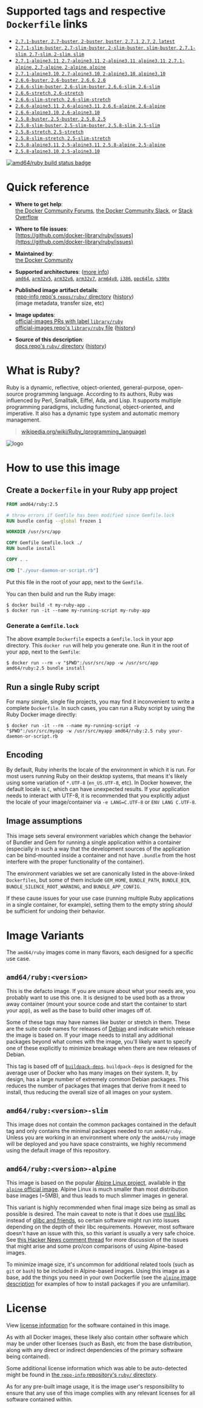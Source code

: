 <!--

********************************************************************************

WARNING:

    DO NOT EDIT "ruby/README.md"

    IT IS AUTO-GENERATED

    (from the other files in "ruby/" combined with a set of templates)

********************************************************************************

-->

# Supported tags and respective `Dockerfile` links

-	[`2.7.1-buster`, `2.7-buster`, `2-buster`, `buster`, `2.7.1`, `2.7`, `2`, `latest`](https://github.com/docker-library/ruby/blob/a564feaaee4c8647c299ab11d41498468bb9af7b/2.7/buster/Dockerfile)
-	[`2.7.1-slim-buster`, `2.7-slim-buster`, `2-slim-buster`, `slim-buster`, `2.7.1-slim`, `2.7-slim`, `2-slim`, `slim`](https://github.com/docker-library/ruby/blob/a564feaaee4c8647c299ab11d41498468bb9af7b/2.7/buster/slim/Dockerfile)
-	[`2.7.1-alpine3.11`, `2.7-alpine3.11`, `2-alpine3.11`, `alpine3.11`, `2.7.1-alpine`, `2.7-alpine`, `2-alpine`, `alpine`](https://github.com/docker-library/ruby/blob/a564feaaee4c8647c299ab11d41498468bb9af7b/2.7/alpine3.11/Dockerfile)
-	[`2.7.1-alpine3.10`, `2.7-alpine3.10`, `2-alpine3.10`, `alpine3.10`](https://github.com/docker-library/ruby/blob/a564feaaee4c8647c299ab11d41498468bb9af7b/2.7/alpine3.10/Dockerfile)
-	[`2.6.6-buster`, `2.6-buster`, `2.6.6`, `2.6`](https://github.com/docker-library/ruby/blob/a564feaaee4c8647c299ab11d41498468bb9af7b/2.6/buster/Dockerfile)
-	[`2.6.6-slim-buster`, `2.6-slim-buster`, `2.6.6-slim`, `2.6-slim`](https://github.com/docker-library/ruby/blob/a564feaaee4c8647c299ab11d41498468bb9af7b/2.6/buster/slim/Dockerfile)
-	[`2.6.6-stretch`, `2.6-stretch`](https://github.com/docker-library/ruby/blob/a564feaaee4c8647c299ab11d41498468bb9af7b/2.6/stretch/Dockerfile)
-	[`2.6.6-slim-stretch`, `2.6-slim-stretch`](https://github.com/docker-library/ruby/blob/a564feaaee4c8647c299ab11d41498468bb9af7b/2.6/stretch/slim/Dockerfile)
-	[`2.6.6-alpine3.11`, `2.6-alpine3.11`, `2.6.6-alpine`, `2.6-alpine`](https://github.com/docker-library/ruby/blob/a564feaaee4c8647c299ab11d41498468bb9af7b/2.6/alpine3.11/Dockerfile)
-	[`2.6.6-alpine3.10`, `2.6-alpine3.10`](https://github.com/docker-library/ruby/blob/a564feaaee4c8647c299ab11d41498468bb9af7b/2.6/alpine3.10/Dockerfile)
-	[`2.5.8-buster`, `2.5-buster`, `2.5.8`, `2.5`](https://github.com/docker-library/ruby/blob/a564feaaee4c8647c299ab11d41498468bb9af7b/2.5/buster/Dockerfile)
-	[`2.5.8-slim-buster`, `2.5-slim-buster`, `2.5.8-slim`, `2.5-slim`](https://github.com/docker-library/ruby/blob/a564feaaee4c8647c299ab11d41498468bb9af7b/2.5/buster/slim/Dockerfile)
-	[`2.5.8-stretch`, `2.5-stretch`](https://github.com/docker-library/ruby/blob/a564feaaee4c8647c299ab11d41498468bb9af7b/2.5/stretch/Dockerfile)
-	[`2.5.8-slim-stretch`, `2.5-slim-stretch`](https://github.com/docker-library/ruby/blob/a564feaaee4c8647c299ab11d41498468bb9af7b/2.5/stretch/slim/Dockerfile)
-	[`2.5.8-alpine3.11`, `2.5-alpine3.11`, `2.5.8-alpine`, `2.5-alpine`](https://github.com/docker-library/ruby/blob/a564feaaee4c8647c299ab11d41498468bb9af7b/2.5/alpine3.11/Dockerfile)
-	[`2.5.8-alpine3.10`, `2.5-alpine3.10`](https://github.com/docker-library/ruby/blob/a564feaaee4c8647c299ab11d41498468bb9af7b/2.5/alpine3.10/Dockerfile)

[![amd64/ruby build status badge](https://img.shields.io/jenkins/s/https/doi-janky.infosiftr.net/job/multiarch/job/amd64/job/ruby.svg?label=amd64/ruby%20%20build%20job)](https://doi-janky.infosiftr.net/job/multiarch/job/amd64/job/ruby/)

# Quick reference

-	**Where to get help**:  
	[the Docker Community Forums](https://forums.docker.com/), [the Docker Community Slack](http://dockr.ly/slack), or [Stack Overflow](https://stackoverflow.com/search?tab=newest&q=docker)

-	**Where to file issues**:  
	[https://github.com/docker-library/ruby/issues](https://github.com/docker-library/ruby/issues)

-	**Maintained by**:  
	[the Docker Community](https://github.com/docker-library/ruby)

-	**Supported architectures**: ([more info](https://github.com/docker-library/official-images#architectures-other-than-amd64))  
	[`amd64`](https://hub.docker.com/r/amd64/ruby/), [`arm32v5`](https://hub.docker.com/r/arm32v5/ruby/), [`arm32v6`](https://hub.docker.com/r/arm32v6/ruby/), [`arm32v7`](https://hub.docker.com/r/arm32v7/ruby/), [`arm64v8`](https://hub.docker.com/r/arm64v8/ruby/), [`i386`](https://hub.docker.com/r/i386/ruby/), [`ppc64le`](https://hub.docker.com/r/ppc64le/ruby/), [`s390x`](https://hub.docker.com/r/s390x/ruby/)

-	**Published image artifact details**:  
	[repo-info repo's `repos/ruby/` directory](https://github.com/docker-library/repo-info/blob/master/repos/ruby) ([history](https://github.com/docker-library/repo-info/commits/master/repos/ruby))  
	(image metadata, transfer size, etc)

-	**Image updates**:  
	[official-images PRs with label `library/ruby`](https://github.com/docker-library/official-images/pulls?q=label%3Alibrary%2Fruby)  
	[official-images repo's `library/ruby` file](https://github.com/docker-library/official-images/blob/master/library/ruby) ([history](https://github.com/docker-library/official-images/commits/master/library/ruby))

-	**Source of this description**:  
	[docs repo's `ruby/` directory](https://github.com/docker-library/docs/tree/master/ruby) ([history](https://github.com/docker-library/docs/commits/master/ruby))

# What is Ruby?

Ruby is a dynamic, reflective, object-oriented, general-purpose, open-source programming language. According to its authors, Ruby was influenced by Perl, Smalltalk, Eiffel, Ada, and Lisp. It supports multiple programming paradigms, including functional, object-oriented, and imperative. It also has a dynamic type system and automatic memory management.

> [wikipedia.org/wiki/Ruby_(programming_language)](https://en.wikipedia.org/wiki/Ruby_%28programming_language%29)

![logo](https://raw.githubusercontent.com/docker-library/docs/01c12653951b2fe592c1f93a13b4e289ada0e3a1/ruby/logo.png)

# How to use this image

## Create a `Dockerfile` in your Ruby app project

```dockerfile
FROM amd64/ruby:2.5

# throw errors if Gemfile has been modified since Gemfile.lock
RUN bundle config --global frozen 1

WORKDIR /usr/src/app

COPY Gemfile Gemfile.lock ./
RUN bundle install

COPY . .

CMD ["./your-daemon-or-script.rb"]
```

Put this file in the root of your app, next to the `Gemfile`.

You can then build and run the Ruby image:

```console
$ docker build -t my-ruby-app .
$ docker run -it --name my-running-script my-ruby-app
```

### Generate a `Gemfile.lock`

The above example `Dockerfile` expects a `Gemfile.lock` in your app directory. This `docker run` will help you generate one. Run it in the root of your app, next to the `Gemfile`:

```console
$ docker run --rm -v "$PWD":/usr/src/app -w /usr/src/app amd64/ruby:2.5 bundle install
```

## Run a single Ruby script

For many simple, single file projects, you may find it inconvenient to write a complete `Dockerfile`. In such cases, you can run a Ruby script by using the Ruby Docker image directly:

```console
$ docker run -it --rm --name my-running-script -v "$PWD":/usr/src/myapp -w /usr/src/myapp amd64/ruby:2.5 ruby your-daemon-or-script.rb
```

## Encoding

By default, Ruby inherits the locale of the environment in which it is run. For most users running Ruby on their desktop systems, that means it's likely using some variation of `*.UTF-8` (`en_US.UTF-8`, etc). In Docker however, the default locale is `C`, which can have unexpected results. If your application needs to interact with UTF-8, it is recommended that you explicitly adjust the locale of your image/container via `-e LANG=C.UTF-8` or `ENV LANG C.UTF-8`.

## Image assumptions

This image sets several environment variables which change the behavior of Bundler and Gem for running a single application within a container (especially in such a way that the development sources of the application can be bind-mounted inside a container and not have `.bundle` from the host interfere with the proper functionality of the container).

The environment variables we set are canonically listed in the above-linked `Dockerfiles`, but some of them include `GEM_HOME`, `BUNDLE_PATH`, `BUNDLE_BIN`, `BUNDLE_SILENCE_ROOT_WARNING`, and `BUNDLE_APP_CONFIG`.

If these cause issues for your use case (running multiple Ruby applications in a single container, for example), setting them to the empty string *should* be sufficient for undoing their behavior.

# Image Variants

The `amd64/ruby` images come in many flavors, each designed for a specific use case.

## `amd64/ruby:<version>`

This is the defacto image. If you are unsure about what your needs are, you probably want to use this one. It is designed to be used both as a throw away container (mount your source code and start the container to start your app), as well as the base to build other images off of.

Some of these tags may have names like buster or stretch in them. These are the suite code names for releases of [Debian](https://wiki.debian.org/DebianReleases) and indicate which release the image is based on. If your image needs to install any additional packages beyond what comes with the image, you'll likely want to specify one of these explicitly to minimize breakage when there are new releases of Debian.

This tag is based off of [`buildpack-deps`](https://hub.docker.com/_/buildpack-deps/). `buildpack-deps` is designed for the average user of Docker who has many images on their system. It, by design, has a large number of extremely common Debian packages. This reduces the number of packages that images that derive from it need to install, thus reducing the overall size of all images on your system.

## `amd64/ruby:<version>-slim`

This image does not contain the common packages contained in the default tag and only contains the minimal packages needed to run `amd64/ruby`. Unless you are working in an environment where *only* the `amd64/ruby` image will be deployed and you have space constraints, we highly recommend using the default image of this repository.

## `amd64/ruby:<version>-alpine`

This image is based on the popular [Alpine Linux project](http://alpinelinux.org), available in [the `alpine` official image](https://hub.docker.com/_/alpine). Alpine Linux is much smaller than most distribution base images (~5MB), and thus leads to much slimmer images in general.

This variant is highly recommended when final image size being as small as possible is desired. The main caveat to note is that it does use [musl libc](http://www.musl-libc.org) instead of [glibc and friends](http://www.etalabs.net/compare_libcs.html), so certain software might run into issues depending on the depth of their libc requirements. However, most software doesn't have an issue with this, so this variant is usually a very safe choice. See [this Hacker News comment thread](https://news.ycombinator.com/item?id=10782897) for more discussion of the issues that might arise and some pro/con comparisons of using Alpine-based images.

To minimize image size, it's uncommon for additional related tools (such as `git` or `bash`) to be included in Alpine-based images. Using this image as a base, add the things you need in your own Dockerfile (see the [`alpine` image description](https://hub.docker.com/_/alpine/) for examples of how to install packages if you are unfamiliar).

# License

View [license information](https://www.ruby-lang.org/en/about/license.txt) for the software contained in this image.

As with all Docker images, these likely also contain other software which may be under other licenses (such as Bash, etc from the base distribution, along with any direct or indirect dependencies of the primary software being contained).

Some additional license information which was able to be auto-detected might be found in [the `repo-info` repository's `ruby/` directory](https://github.com/docker-library/repo-info/tree/master/repos/ruby).

As for any pre-built image usage, it is the image user's responsibility to ensure that any use of this image complies with any relevant licenses for all software contained within.
